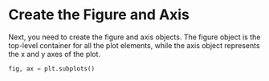 # Create the Figure and Axis

Next, you need to create the figure and axis objects. The figure object is the top-level container for all the plot elements, while the axis object represents the x and y axes of the plot.

```python
fig, ax = plt.subplots()
```
